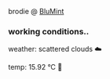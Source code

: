 brodie @ [BluMint](https://www.linkedin.com/company/blumint-io/)

<!--weather_start-->
### working conditions..

weather: scattered clouds ☁️

temp: 15.92 °C 👕

<!--weather_end-->
